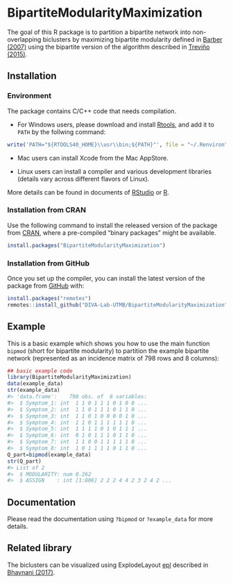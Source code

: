 
<!-- README.md is generated from README.Rmd. Please edit that file -->

# BipartiteModularityMaximization

The goal of this R package is to partition a bipartite network into
non-overlapping biclusters by maximizing bipartite modularity defined in
[Barber (2007)](https://doi.org/10.1103/PhysRevE.76.066102) using the
bipartite version of the algorithm described in [Treviño
(2015)](https://doi.org/10.1088/1742-5468/2015/02/P02003).

## Installation

### Environment

The package contains C/C++ code that needs compilation.

-   For Windows users, please download and install
    [Rtools](https://cran.r-project.org/bin/windows/Rtools/rtools40.html),
    and add it to `PATH` by the follwing command:

``` r
write('PATH="${RTOOLS40_HOME}\\usr\\bin;${PATH}"', file = "~/.Renviron", append = TRUE)
```

-   Mac users can install Xcode from the Mac AppStore.

-   Linux users can install a compiler and various development libraries
    (details vary across different flavors of Linux).

More details can be found in documents of
[RStudio](https://support.rstudio.com/hc/en-us/articles/200486498-Package-Development-Prerequisites)
or [R](https://cran.r-project.org/doc/manuals/r-devel/R-admin.pdf).

### Installation from CRAN

Use the following command to install the released version of the package
from
[CRAN](https://cran.r-project.org/web/packages/BipartiteModularityMaximization/),
where a pre-compiled “binary packages” might be available.

``` r
install.packages("BipartiteModularityMaximization")
```

### Installation from GitHub

Once you set up the compiler, you can install the latest version of the
package from
[GitHub](https://github.com/DIVA-Lab-UTMB/BipartiteModularityMaximization)
with:

``` r
install.packages("remotes")
remotes::install_github("DIVA-Lab-UTMB/BipartiteModularityMaximization")
```

## Example

This is a basic example which shows you how to use the main function
`bipmod` (short for bipartite modularity) to partition the example
bipartite network (represented as an incidence matrix of 798 rows and 8
columns):

``` r
## basic example code
library(BipartiteModularityMaximization)
data(example_data)
str(example_data)
#> 'data.frame':    798 obs. of  8 variables:
#>  $ Symptom_1: int  1 1 0 1 1 1 0 1 0 0 ...
#>  $ Symptom_2: int  1 1 0 1 1 1 0 1 1 0 ...
#>  $ Symptom_3: int  1 1 0 1 0 0 0 0 1 0 ...
#>  $ Symptom_4: int  1 1 0 1 1 1 1 1 1 0 ...
#>  $ Symptom_5: int  1 1 1 1 0 1 0 1 1 1 ...
#>  $ Symptom_6: int  0 1 0 1 1 1 0 1 1 0 ...
#>  $ Symptom_7: int  1 1 0 0 1 1 1 1 1 0 ...
#>  $ Symptom_8: int  1 0 1 1 1 1 0 1 1 0 ...
Q_part=bipmod(example_data)
str(Q_part)
#> List of 2
#>  $ MODULARITY: num 0.262
#>  $ ASSIGN    : int [1:806] 2 2 2 4 4 2 3 2 4 2 ...
```

## Documentation

Please read the documentation using `?bipmod` or `?example_data` for
more details.

## Related library

The biclusters can be visualized using ExplodeLayout
[epl](https://github.com/UTMB-DIVA-Lab/epl) described in [Bhavnani
(2017)](https://www.ncbi.nlm.nih.gov/pmc/articles/PMC5543384/pdf/2613038.pdf).
